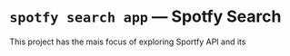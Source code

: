 # `spotfy search app` — Spotfy Search

This project has the mais focus of exploring Sportfy API and its 